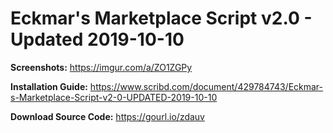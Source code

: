 # Eckmar's Marketplace Script v2.0 - Updated 2019-10-10

**Screenshots:** https://imgur.com/a/ZO1ZGPy

**Installation Guide:** https://www.scribd.com/document/429784743/Eckmar-s-Marketplace-Script-v2-0-UPDATED-2019-10-10

**Download Source Code:** https://gourl.io/zdauv
